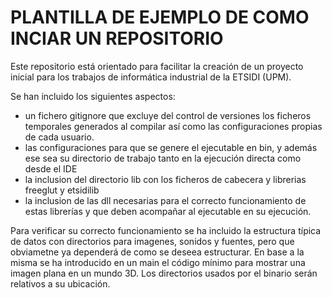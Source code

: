 # PLANTILLA DE EJEMPLO DE COMO INCIAR UN REPOSITORIO
Este repositorio está orientado para facilitar la creación de un proyecto inicial para los trabajos de informática industrial de la ETSIDI (UPM).

Se han incluido los siguientes aspectos:
* un fichero gitignore que excluye del control de versiones los ficheros temporales generados al compilar así como las configuraciones propias de cada usuario. 
* las configuraciones para que se genere el ejecutable en bin, y además ese sea su directorio de trabajo tanto en la ejecución directa como desde el IDE
* la inclusion del directorio lib con los ficheros de cabecera y librerias freeglut y etsidilib
* la inclusion de las dll necesarias para el correcto funcionamiento de estas librerías y que deben acompañar al ejecutable en su ejecución.

Para verificar su correcto funcionamiento se ha incluido la estructura típica de datos con directorios para imagenes, sonidos y fuentes, pero que obviametne ya dependerá de como se deseea estructurar. En base a la misma se ha introducido en un main el código mínimo para mostrar una imagen plana en un mundo 3D. Los directorios usados por el binario serán relativos a su ubicación.
